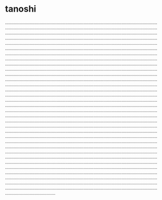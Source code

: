 # tanoshi

.....................................................................................................................................................................................................................................................................................................................................................................................................................................................................................................................................................................................................................................................................................................................................................................................................................................................................................................................................................................................................................................................................................................................................................................................................................................................................................................................................................................................................................................................................................................................................................................................................................................................................................................................................................................................................................................................................................................................................................................................................................................................................................................................................................................................................................................................................................................................................................................................................................................................................................................................................................................................................................................................................................................................................................................................................................................................................................................................................................................................................................................................................................................................................................................................................................................................................................................................................................................................................................................................................................................................................................................................................................................................................................................................................................................................................................................................................................................................................................................................................................................................................................................................................................................................................................................................................................................